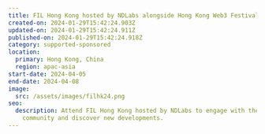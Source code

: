 ```yaml
---
title: FIL Hong Kong hosted by NDLabs alongside Hong Kong Web3 Festival
created-on: 2024-01-29T15:42:24.903Z
updated-on: 2024-01-29T15:42:24.911Z
published-on: 2024-01-29T15:42:24.918Z
category: supported-sponsored
location:
  primary: Hong Kong, China
  region: apac-asia
start-date: 2024-04-05
end-date: 2024-04-08
image:
  src: /assets/images/filhk24.png
seo:
  description: Attend FIL Hong Kong hosted by NDLabs to engage with the Filecoin
    community and discover new developments.
---
```

